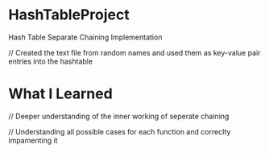 # HashTableProject
Hash Table Separate Chaining Implementation

// Created the text file from random names and used them as key-value pair entries into the hashtable

# What I Learned
// Deeper understanding of the inner working of seperate chaining

// Understanding all possible cases for each function and correclty impamenting it
